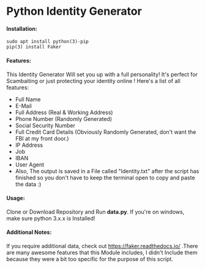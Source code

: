 # Python Identity Generator

#### Installation:

```
sudo apt install python(3)-pip
pip(3) install Faker
```

#### Features:

This Identity Generator Will set you up with a full personality! It's perfect for Scambaiting or just protecting your identity online ! Here's a list of all features:

- Full Name
- E-Mail
- Full Address (Real & Working Address)
- Phone Number (Randomly Generated)
- Social Security Number
- Full Credit Card Details (Obviously Randomly Generated, don't want the FBI at my front door.)
- IP Address
- Job
- IBAN
- User Agent
- Also, The output is saved in a File called "Identity.txt" after the script has finished so you don't have to keep the terminal open to copy and paste the data :)

#### Usage:

Clone or Download Repository and Run **data.py**. If you're on windows, make sure python 3.x.x is Installed!

#### Additional Notes:

If you require additional data, check out https://faker.readthedocs.io/ .There are many awesome features that this Module includes, I didn't Include them because they were a bit too specific for the purpose of this script. 
